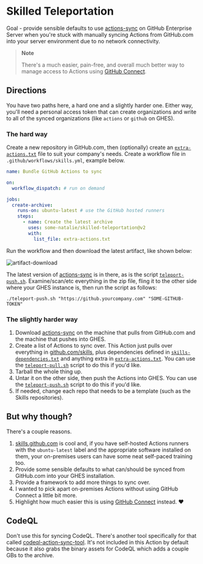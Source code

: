 # Skilled Teleportation

Goal - provide sensible defaults to use [actions-sync](https://github.com/actions/actions-sync) on GitHub Enterprise Server when you're stuck with manually syncing Actions from GitHub.com into your server environment due to no network connectivity.

> **Note**
>
> There's a much easier, pain-free, and overall much better way to manage access to Actions using [GitHub Connect](https://docs.github.com/en/enterprise-server@latest/admin/configuration/configuring-github-connect/about-github-connect).

## Directions

You have two paths here, a hard one and a slightly harder one.  Either way, you'll need a personal access token that can create organizations and write to all of the synced organizations (like `actions` or `github` on GHES).

### The hard way

Create a new repository in GitHub.com, then (optionally) create an [`extra-actions.txt`](extra-actions.txt) file to suit your company's needs.  Create a workflow file in `.github/workflows/skills.yml`, example below.

```yaml
name: Bundle GitHub Actions to sync

on:
  workflow_dispatch: # run on demand

jobs:
  create-archive:
    runs-on: ubuntu-latest # use the GitHub hosted runners
    steps:
      - name: Create the latest archive
        uses: some-natalie/skilled-teleportation@v2
        with:
          list_file: extra-actions.txt
```

Run the workflow and then download the latest artifact, like shown below:

![artifact-download](images/artifact-download.png)

The latest version of [actions-sync](https://github.com/actions/actions-sync) is in there, as is the script [`teleport-push.sh`](scripts/teleport-push.sh).  Examine/scan/etc everything in the zip file, fling it to the other side where your GHES instance is, then run the script as follows:

```shell
./teleport-push.sh "https://github.yourcompany.com" "SOME-GITHUB-TOKEN"
```

### The slightly harder way

1. Download [actions-sync](https://github.com/actions/actions-sync) on the machine that pulls from GitHub.com and the machine that pushes into GHES.
1. Create a list of Actions to sync over.  This Action just pulls over everything in [github.com/skills](https://github.com/skills), plus dependencies defined in [`skills-dependencies.txt`](skills-dependencies.txt) and anything extra in [`extra-actions.txt`](extra-actions.txt).  You can use the [`teleport-pull.sh`](scripts/teleport-pull.sh) script to do this if you'd like.
1. Tarball the whole thing up.
1. Untar it on the other side, then push the Actions into GHES.  You can use the [`teleport-push.sh`](scripts/teleport-push.sh) script to do this if you'd like.
1. If needed, change each repo that needs to be a template (such as the Skills repositories).

## But why though?

There's a couple reasons.

1. [skills.github.com](https://skills.github.com) is cool and, if you have self-hosted Actions runners with the `ubuntu-latest` label and the appropriate software installed on them, your on-premises users can have some neat self-paced training too.
1. Provide some sensible defaults to what can/should be synced from GitHub.com into your GHES installation.
1. Provide a framework to add more things to sync over.
1. I wanted to pick apart on-premises Actions without using GitHub Connect a little bit more.
1. Highlight how much easier this is using [GitHub Connect](https://docs.github.com/en/enterprise-server@latest/admin/configuration/configuring-github-connect/about-github-connect) instead. :heart:

## CodeQL

Don't use this for syncing CodeQL.  There's another tool specifically for that called [codeql-action-sync-tool](https://github.com/github/codeql-action-sync-tool).  It's not included in this Action by default because it also grabs the binary assets for CodeQL which adds a couple GBs to the archive.
